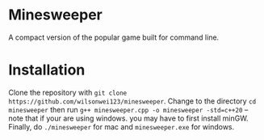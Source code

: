 # Minesweeper
A compact version of the popular game built for command line.
# Installation
Clone the repository with 
```git clone https://github.com/wilsonwei123/minesweeper```. 
Change to the directory
```cd minesweeper```
then run 
```g++ minesweeper.cpp -o minesweeper -std=c++20```
–note that if your are using windows. you may have to first install minGW. Finally, do ```./minesweeper``` for mac and ```minesweeper.exe``` for windows.
